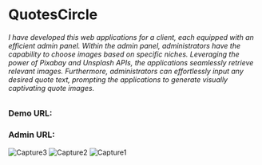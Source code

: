 # QuotesCircle
###### I have developed this web applications for a client, each equipped with an efficient admin panel. Within the admin panel, administrators have the capability to choose images based on specific niches. Leveraging the power of Pixabay and Unsplash APIs, the applications seamlessly retrieve relevant images. Furthermore, administrators can effortlessly input any desired quote text, prompting the applications to generate visually captivating quote images.

### Demo URL: 
### Admin URL: 



![Capture3](https://github.com/muhammadabir64/quotescircle/assets/51321911/51b1c159-40a1-4f5b-ac94-033ea279a7c1)
![Capture2](https://github.com/muhammadabir64/quotescircle/assets/51321911/3a4212b0-4374-42f5-8a40-9aa279101edb)
![Capture1](https://github.com/muhammadabir64/quotescircle/assets/51321911/e3ecc7be-d625-4968-8cdf-a35095bae328)
